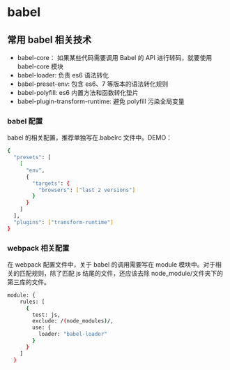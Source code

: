 # babel

## 常用 babel 相关技术

- babel-core： 如果某些代码需要调用 Babel 的 API 进行转码，就要使用 babel-core 模块
- babel-loader: 负责 es6 语法转化
- babel-preset-env: 包含 es6、7 等版本的语法转化规则
- babel-polyfill: es6 内置方法和函数转化垫片
- babel-plugin-transform-runtime: 避免 polyfill 污染全局变量

### babel 配置

babel 的相关配置，推荐单独写在.babelrc 文件中。DEMO：

```bash
{
  "presets": [
    [
      "env",
      {
        "targets": {
          "browsers": ["last 2 versions"]
        }
      }
    ]
  ],
  "plugins": ["transform-runtime"]
}
```

### webpack 相关配置

在 webpack 配置文件中，关于 babel 的调用需要写在 module 模块中。对于相关的匹配规则，除了匹配 js 结尾的文件，还应该去除 node_module/文件夹下的第三库的文件。

```bash
module: {
    rules: [
      {
        test: js,
        exclude: /(node_modules)/,
        use: {
          loader: "babel-loader"
        }
      }
    ]
  }
```
